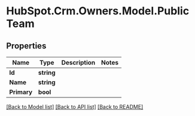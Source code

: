 # HubSpot.Crm.Owners.Model.PublicTeam

## Properties

Name | Type | Description | Notes
------------ | ------------- | ------------- | -------------
**Id** | **string** |  | 
**Name** | **string** |  | 
**Primary** | **bool** |  | 

[[Back to Model list]](../README.md#documentation-for-models) [[Back to API list]](../README.md#documentation-for-api-endpoints) [[Back to README]](../README.md)

